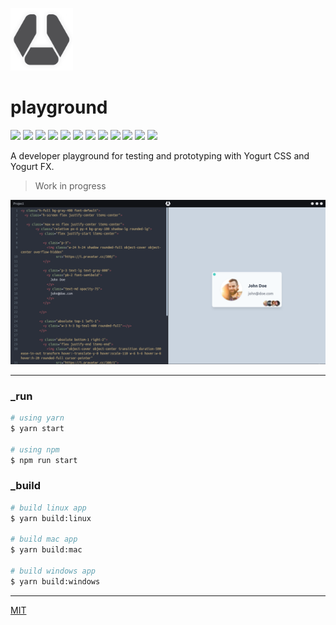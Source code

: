 <p align="left">
  <img src="assets/logo512_dark.png" width="100">
</p>

# playground

<p align="left">
  <img src="https://badgen.net/github/release/yogurt-foundation/playground">
  <img src="https://badgen.net/github/releases/yogurt-foundation/playground">
  <img src="https://badgen.net/github/assets-dl/yogurt-foundation/playground">
  <img src="https://badgen.net/github/branches/yogurt-foundation/playground">
  <img src="https://badgen.net/github/forks/yogurt-foundation/playground">
  <img src="https://badgen.net/github/stars/yogurt-foundation/playground">
  <img src="https://badgen.net/github/watchers/yogurt-foundation/playground">
  <img src="https://badgen.net/github/tag/yogurt-foundation/playground">
  <img src="https://badgen.net/github/commits/yogurt-foundation/playground">
  <img src="https://badgen.net/github/last-commit/yogurt-foundation/playground">
  <img src="https://badgen.net/github/contributors/yogurt-foundation/playground">
  <img src="https://badgen.net/github/license/yogurt-foundation/playground">
</p>

A developer playground for testing and prototyping with Yogurt CSS and Yogurt FX.

> Work in progress

<p align="center">
  <img src="assets/screenshot_01.png" height="auto" width="auto">
</p>

---

### _run

```bash
# using yarn
$ yarn start

# using npm
$ npm run start
```

### _build

```bash
# build linux app
$ yarn build:linux

# build mac app
$ yarn build:mac

# build windows app
$ yarn build:windows
```

---

[MIT](https://github.com/yogurt-foundation/playground/blob/master/LICENSE)
